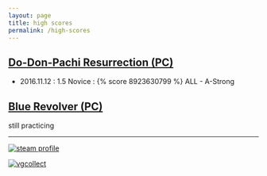 ```yaml
---
layout: page
title: high scores
permalink: /high-scores
---
```

## [Do-Don-Pachi Resurrection (PC)](http://www.caveshmups.com/dodonpachi)

- 2016.11.12 : 1.5 Novice : {% score 8923630799 %} ALL - A-Strong

## [Blue Revolver (PC)](http://bluerevolvergame.com/)

still practicing

---

[![steam profile](http://steamsignature.com/profile/english/76561197982255149.png)](http://steamcommunity.com/id/komidore64/)

[![vgcollect](http://vgcollect.com/sig/komidore64.jpg)](http://vgcollect.com/komidore64)
